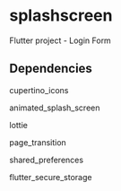 # splashscreen

Flutter project - Login Form

## Dependencies

  <p>cupertino_icons</p>
  <p>animated_splash_screen</p>
  <p>lottie</p>
  <p>page_transition</p>
  <p>shared_preferences</p>
  <p>flutter_secure_storage</p>
